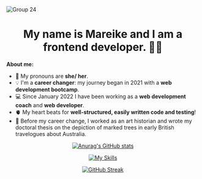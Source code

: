 ![Group 24](https://github.com/user-attachments/assets/04fd11f3-9cbf-429c-b1b8-59443279a62a)

<h1 align="center"> My name is Mareike and I am a frontend developer. 👩‍💻
</h1>

**About me:**
- 👑 My pronouns are **she/ her**.
- 💡 I'm a **career changer**: my journey began in 2021 with a **web development bootcamp**.
- 💻 Since January 2022 I have been working as a **web development coach** and **web developer**.
- 🫀 My heart beats for **well-structured, easily written code and testing**!
- 🎨 Before my career change, I worked as an art historian and wrote my doctoral thesis on the depiction of marked trees in early British travelogues about Australia.


<p align="center">
<a href="https://github.com/anuraghazra/github-readme-stats"><img src="https://github-readme-stats.vercel.app/api?username=mbosselmann&theme=ayu-mirage" alt="Anurag's GitHub stats"></a>
</p>

<p align="center">
  <a href="https://skillicons.dev"><img src="https://skillicons.dev/icons?i=js,html,css,react,ts,nextjs,styledcomponents,materialui,git,jest,nodejs,mongodb,graphql" alt="My Skills"></a>
</p>

<p align="center">
    <a href="[https://skillicons.dev](https://git.io/streak-stats)"><img src="https://streak-stats.demolab.com?user=mbosselmann&theme=noctis-minimus&date_format=j%20M%5B%20Y%5D&card_width=600" alt="GitHub Streak"></a>
</p>
